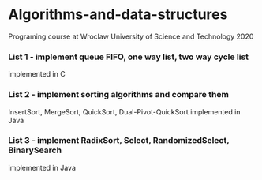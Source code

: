 # Algorithms-and-data-structures
Programing course at Wroclaw University of Science and Technology
2020

### List 1 - implement queue FIFO, one way list, two way cycle list
implemented in C

### List 2 - implement sorting algorithms and compare them
InsertSort, MergeSort, QuickSort, Dual-Pivot-QuickSort
implemented in Java

### List 3 - implement RadixSort, Select, RandomizedSelect, BinarySearch
implemented in Java
